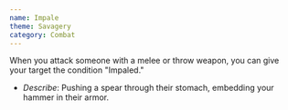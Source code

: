```yaml
---
name: Impale
theme: Savagery
category: Combat
---
```


When you attack someone with a melee or throw weapon, you can give your target the condition "Impaled." 

* *Describe*: Pushing a spear through their stomach, embedding your hammer in their armor.